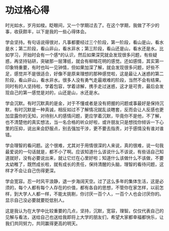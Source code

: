 # 功过格心得 #

时光如水，岁月如梭。眨眼间，又一个学期过去了。在这个学期，我做了不少的事，收获颇丰，以下是我的一些心得体会。

学会坚持。有句话说得很对，凡事都要经过三个阶段，第一阶段，看山是山，看水是水；第二阶段，看山非山，看水非水；第三阶段，看山还是山，看水还是水。比如学习，开始时会有一个感*的认识，然后如果深究就会发现很多问题，有些疑惑，再坚持钻研，突破那一层薄纸，就会有柳暗花明的感觉。还如感情，其实第一印象特重要，有时也叫一见钟情，但如果加深了解，就会发现很多问题，好些不足，感觉并不是很适合，好像不是原来理想的那种感觉啦，这是最让人迷惑的第二阶段，看山非山，看水非水。很多人没有勇气走最艰难的阶段，当然不会有结果。同时有的人坚持啦，学着包容，学着谅解，携手走过迷惑，这才是可贵，最后会发现自己的第一感觉是对的，山还是山，水还是水。

学会沉默。有时沉默真的是金，对于不懂或者是没有把握的问题或事最好是保持沉默，有时沉默是一种真诚，相反如过不了解情况就乱谈瞎套，反而会让人反感也更加显露你的无知，对待别人的感情问题，更应学着沉默，毕竟你不是他，不了解，也不清楚他的真实想法，当一名合格的听众好啦，或许朋友只是想找你倾诉一下心里的压抑，说出来会舒服点，别去强加干涉，更不要去指责，对于感情没有谁对谁错。

学会理智的看问题。这个很难，尤其对于用情很深的人来说，真的很难，说一句我最爱说的一句话就是，都不小了啊。应该知道什么该说什么不该说，有些话自己知道就好，没有必要说出来，就让它烂在心里好啦；知道什么该做什么不该做，不要太幼稚了，既然成长啦，就有成长的责任，保持清醒的头脑，理智的看待问题，这样才不会让自己伤得更深。

学会宽容。忍一时风平浪静，退一步海阔天空。过了这么多年的集体生活，这是必须的，每个人都有每个人存在的价值，都有各自的思想，不管你在家怎样，以前怎样，到大学人人都一样，不能太挑剔，你讨厌一百个人，一百个人也会讨厌你的。显示自己没必要就要贬低别人。

这是我认为在大学中比较重要的几点，坚持，沉默，宽容，理智。仅仅代表自己的见解与看法，送给自己也送给我即将上大学的朋友们，希望大家都幸福都快乐，让我们共同努力，共同赢得更高的明天。


